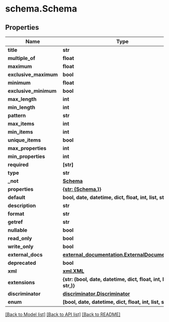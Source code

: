 # schema.Schema

## Properties
Name | Type | Description | Notes
------------ | ------------- | ------------- | -------------
**title** | **str** |  | [optional] 
**multiple_of** | **float** |  | [optional] 
**maximum** | **float** |  | [optional] 
**exclusive_maximum** | **bool** |  | [optional] 
**minimum** | **float** |  | [optional] 
**exclusive_minimum** | **bool** |  | [optional] 
**max_length** | **int** |  | [optional] 
**min_length** | **int** |  | [optional] 
**pattern** | **str** |  | [optional] 
**max_items** | **int** |  | [optional] 
**min_items** | **int** |  | [optional] 
**unique_items** | **bool** |  | [optional] 
**max_properties** | **int** |  | [optional] 
**min_properties** | **int** |  | [optional] 
**required** | **[str]** |  | [optional] 
**type** | **str** |  | [optional] 
**_not** | [**Schema**](Schema.md) |  | [optional] 
**properties** | [**{str: (Schema,)}**](Schema.md) |  | [optional] 
**default** | **bool, date, datetime, dict, float, int, list, str** |  | [optional] 
**description** | **str** |  | [optional] 
**format** | **str** |  | [optional] 
**getref** | **str** |  | [optional] 
**nullable** | **bool** |  | [optional] 
**read_only** | **bool** |  | [optional] 
**write_only** | **bool** |  | [optional] 
**external_docs** | [**external_documentation.ExternalDocumentation**](ExternalDocumentation.md) |  | [optional] 
**deprecated** | **bool** |  | [optional] 
**xml** | [**xml.XML**](XML.md) |  | [optional] 
**extensions** | **{str: (bool, date, datetime, dict, float, int, list, str,)}** |  | [optional] 
**discriminator** | [**discriminator.Discriminator**](Discriminator.md) |  | [optional] 
**enum** | **[bool, date, datetime, dict, float, int, list, str]** |  | [optional] 

[[Back to Model list]](../README.md#documentation-for-models) [[Back to API list]](../README.md#documentation-for-api-endpoints) [[Back to README]](../README.md)


